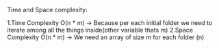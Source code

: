 
Time and Space complexity:

1.Time Complexity O(n * m)
-> Because per each initial folder we need to iterate among all the things inside(other variable thats m)
2.Space Complexity O(n * m)
 -> We need an array of size m for each folder (n)